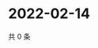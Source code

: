 # 2022-02-14

共 0 条

<!-- BEGIN WEIBO -->
<!-- 最后更新时间 Mon Feb 14 2022 10:22:18 GMT+0800 (China Standard Time) -->

<!-- END WEIBO -->
